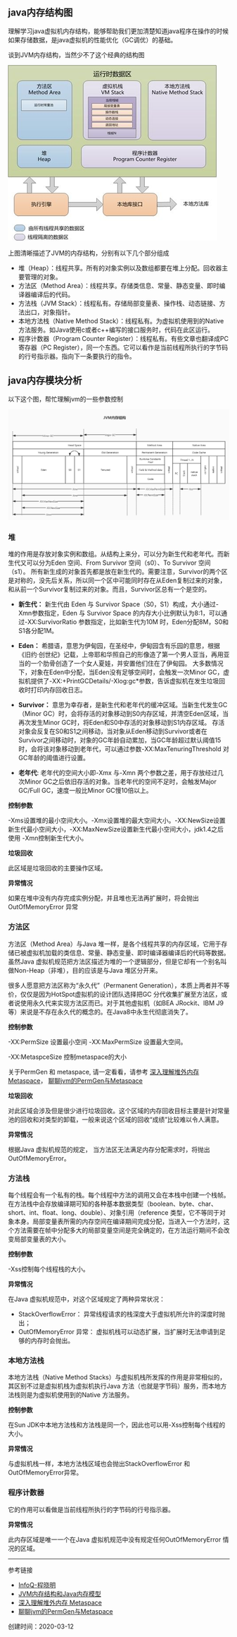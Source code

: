 ## java内存结构图

理解学习java虚拟机内存结构，能够帮助我们更加清楚知道java程序在操作的时候如果存储数据，是java虚拟机的性能优化（GC调优）的基础。

谈到JVM内存结构，当然少不了这个经典的结构图

![java内存结构图](../assets/jvm/jvm-structure.jpg)

上图清晰描述了JVM的内存结构，分别有以下几个部分组成
- 堆（Heap）：线程共享。所有的对象实例以及数组都要在堆上分配。回收器主要管理的对象。
- 方法区（Method Area）：线程共享。存储类信息、常量、静态变量、即时编译器编译后的代码。
- 方法栈（JVM Stack）：线程私有。存储局部变量表、操作栈、动态链接、方法出口，对象指针。
- 本地方法栈（Native Method Stack）：线程私有。为虚拟机使用到的Native 方法服务。如Java使用c或者c++编写的接口服务时，代码在此区运行。
- 程序计数器（Program Counter Register）：线程私有。有些文章也翻译成PC寄存器（PC Register），同一个东西。它可以看作是当前线程所执行的字节码的行号指示器。指向下一条要执行的指令。

## java内存模块分析

以下这个图，帮忙理解jvm的一些参数控制  

![jvm](../assets/jvm/jvm.jpg)

### 堆

堆的作用是存放对象实例和数组。从结构上来分，可以分为新生代和老年代。而新生代又可以分为Eden 空间、From Survivor 空间（s0）、To Survivor 空间（s1）。 所有新生成的对象首先都是放在新生代的。需要注意，Survivor的两个区是对称的，没先后关系，所以同一个区中可能同时存在从Eden复制过来的对象，和从前一个Survivor复制过来的对象。而且，Survivor区总有一个是空的。

- **新生代：** 新生代由 Eden 与 Survivor Space（S0，S1）构成，大小通过-Xmn参数指定，Eden 与 Survivor Space 的内存大小比例默认为8:1，可以通过-XX:SurvivorRatio 参数指定，比如新生代为10M 时，Eden分配8M，S0和S1各分配1M。
- **Eden：** 希腊语，意思为伊甸园，在圣经中，伊甸园含有乐园的意思，根据《旧约·创世纪》记载，上帝耶和华照自己的形像造了第一个男人亚当，再用亚当的一个肋骨创造了一个女人夏娃，并安置他们住在了伊甸园。
大多数情况下，对象在Eden中分配，当Eden没有足够空间时，会触发一次Minor GC，虚拟机提供了-XX:+PrintGCDetails/-Xlog:gc*参数，告诉虚拟机在发生垃圾回收时打印内存回收日志。
- **Survivor：** 意思为幸存者，是新生代和老年代的缓冲区域。当新生代发生GC（Minor GC）时，会将存活的对象移动到S0内存区域，并清空Eden区域，当再次发生Minor GC时，将Eden和S0中存活的对象移动到S1内存区域。
存活对象会反复在S0和S1之间移动，当对象从Eden移动到Survivor或者在Survivor之间移动时，对象的GC年龄自动累加，当GC年龄超过默认阈值15时，会将该对象移动到老年代，可以通过参数-XX:MaxTenuringThreshold 对GC年龄的阈值进行设置。

- **老年代**: 老年代的空间大小即-Xmx 与-Xmn 两个参数之差，用于存放经过几次Minor GC之后依旧存活的对象。当老年代的空间不足时，会触发Major GC/Full GC，速度一般比Minor GC慢10倍以上。

**控制参数**

-Xms设置堆的最小空间大小。-Xmx设置堆的最大空间大小。-XX:NewSize设置新生代最小空间大小，-XX:MaxNewSize设置新生代最小空间大小，jdk1.4之后使用 -Xmn控制新生代大小。

**垃圾回收**

此区域是垃圾回收的主要操作区域。


**异常情况**

如果在堆中没有内存完成实例分配，并且堆也无法再扩展时，将会抛出OutOfMemoryError 异常


### 方法区

方法区（Method Area）与Java 堆一样，是各个线程共享的内存区域，它用于存储已被虚拟机加载的类信息、常量、静态变量、即时编译器编译后的代码等数据。虽然Java 虚拟机规范把方法区描述为堆的一个逻辑部分，但是它却有一个别名叫做Non-Heap（非堆），目的应该是与Java 堆区分开来。

很多人愿意把方法区称为“永久代”（Permanent Generation），本质上两者并不等价，仅仅是因为HotSpot虚拟机的设计团队选择把GC 分代收集扩展至方法区，或者说使用永久代来实现方法区而已。对于其他虚拟机（如BEA JRockit、IBM J9 等）来说是不存在永久代的概念的。在Java8中永生代彻底消失了。


**控制参数**

-XX:PermSize 设置最小空间 -XX:MaxPermSize 设置最大空间。

-XX:MetaspceSize 控制metaspace的大小

关于PermGen 和 metaspace, 请一定看看，请参考 [深入理解堆外内存 Metaspace](https://www.javadoop.com/post/metaspace)，
 [聊聊jvm的PermGen与Metaspace](https://segmentfault.com/a/1190000012577387)


**垃圾回收**

对此区域会涉及但是很少进行垃圾回收。这个区域的内存回收目标主要是针对常量池的回收和对类型的卸载，一般来说这个区域的回收“成绩”比较难以令人满意。


**异常情况**

根据Java 虚拟机规范的规定， 当方法区无法满足内存分配需求时，将抛出OutOfMemoryError。


### 方法栈

每个线程会有一个私有的栈。每个线程中方法的调用又会在本栈中创建一个栈帧。在方法栈中会存放编译期可知的各种基本数据类型（boolean、byte、char、short、int、float、long、double）、对象引用（reference 类型，它不等同于对象本身。局部变量表所需的内存空间在编译期间完成分配，当进入一个方法时，这个方法需要在帧中分配多大的局部变量空间是完全确定的，在方法运行期间不会改变局部变量表的大小。


**控制参数**

-Xss控制每个线程栈的大小。


**异常情况**

在Java 虚拟机规范中，对这个区域规定了两种异常状况：
- StackOverflowError： 异常线程请求的栈深度大于虚拟机所允许的深度时抛出；
- OutOfMemoryError 异常： 虚拟机栈可以动态扩展，当扩展时无法申请到足够的内存时会抛出。

### 本地方法栈

本地方法栈（Native Method Stacks）与虚拟机栈所发挥的作用是非常相似的，其区别不过是虚拟机栈为虚拟机执行Java 方法（也就是字节码）服务，而本地方法栈则是为虚拟机使用到的Native 方法服务。


**控制参数**

在Sun JDK中本地方法栈和方法栈是同一个，因此也可以用-Xss控制每个线程的大小。


**异常情况**

与虚拟机栈一样，本地方法栈区域也会抛出StackOverflowError 和OutOfMemoryError异常。


### 程序计数器

它的作用可以看做是当前线程所执行的字节码的行号指示器。


**异常情况**

此内存区域是唯一一个在Java 虚拟机规范中没有规定任何OutOfMemoryError 情况的区域。

--- 
参考链接
  - [InfoQ-程晓明](https://www.infoq.cn/profile/1278512/publish)
  - [JVM内存结构和Java内存模型](https://zhuanlan.zhihu.com/p/38348646)
  - [深入理解堆外内存 Metaspace](https://www.javadoop.com/post/metaspace)
  - [聊聊jvm的PermGen与Metaspace](https://segmentfault.com/a/1190000012577387)
 
创建时间：2020-03-12